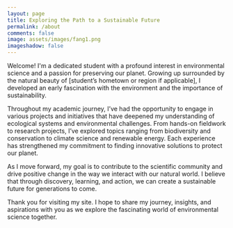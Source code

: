 ```yaml
---
layout: page
title: Exploring the Path to a Sustainable Future
permalink: /about
comments: false
image: assets/images/fang1.png
imageshadow: false
---
```


Welcome! I'm a dedicated student with a profound interest in environmental science and a passion for preserving our planet. Growing up surrounded by the natural beauty of [student’s hometown or region if applicable], I developed an early fascination with the environment and the importance of sustainability.

Throughout my academic journey, I’ve had the opportunity to engage in various projects and initiatives that have deepened my understanding of ecological systems and environmental challenges. From hands-on fieldwork to research projects, I’ve explored topics ranging from biodiversity and conservation to climate science and renewable energy. Each experience has strengthened my commitment to finding innovative solutions to protect our planet.

As I move forward, my goal is to contribute to the scientific community and drive positive change in the way we interact with our natural world. I believe that through discovery, learning, and action, we can create a sustainable future for generations to come.

Thank you for visiting my site. I hope to share my journey, insights, and aspirations with you as we explore the fascinating world of environmental science together. 

<!-- <a target="_blank" href="https://bootstrapstarter.com/jekyll-theme-memoirs/" class="btn btn-dark"> Get Memoirs for Jekyll &rarr;</a> -->

